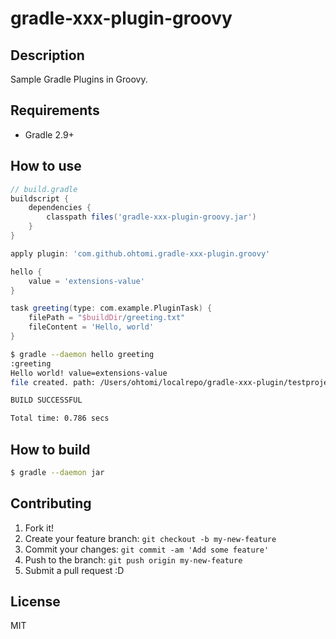 # gradle-xxx-plugin-groovy

## Description
Sample Gradle Plugins in Groovy.

## Requirements
- Gradle 2.9+

## How to use
```groovy
// build.gradle
buildscript {
    dependencies {
        classpath files('gradle-xxx-plugin-groovy.jar')
    }
}

apply plugin: 'com.github.ohtomi.gradle-xxx-plugin.groovy'

hello {
    value = 'extensions-value'
}

task greeting(type: com.example.PluginTask) {
    filePath = "$buildDir/greeting.txt"
    fileContent = 'Hello, world'
}
```

```bash
$ gradle --daemon hello greeting
:greeting
Hello world! value=extensions-value
file created. path: /Users/ohtomi/localrepo/gradle-xxx-plugin/testproject/build/greeting.txt

BUILD SUCCESSFUL

Total time: 0.786 secs
```

## How to build
```bash
$ gradle --daemon jar
```

## Contributing
1. Fork it!
2. Create your feature branch: `git checkout -b my-new-feature`
3. Commit your changes: `git commit -am 'Add some feature'`
4. Push to the branch: `git push origin my-new-feature`
5. Submit a pull request :D

## License
MIT
